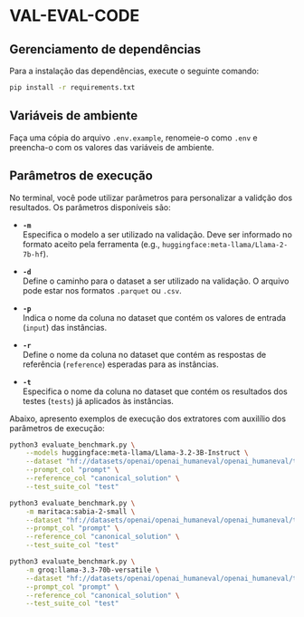 # VAL-EVAL-CODE

## Gerenciamento de dependências

Para a instalação das dependências, execute o seguinte comando:
```bash
pip install -r requirements.txt
```

## Variáveis de ambiente

Faça uma cópia do arquivo `.env.example`, renomeie-o como `.env` e preencha-o com os valores das variáveis de ambiente.

## Parâmetros de execução

No terminal, você pode utilizar parâmetros para personalizar a validção dos resultados. Os parâmetros disponíveis são:

- **`-m`**  
  Especifica o modelo a ser utilizado na validação. Deve ser informado no formato aceito pela ferramenta (e.g., `huggingface:meta-llama/Llama-2-7b-hf`).  

- **`-d`**  
  Define o caminho para o dataset a ser utilizado na validação. O arquivo pode estar nos formatos `.parquet` ou `.csv`.  

- **`-p`**  
  Indica o nome da coluna no dataset que contém os valores de entrada (`input`) das instâncias.  

- **`-r`**  
  Define o nome da coluna no dataset que contém as respostas de referência (`reference`) esperadas para as instâncias.  

- **`-t`**  
  Especifica o nome da coluna no dataset que contém os resultados dos testes (`tests`) já aplicados às instâncias.  

Abaixo, apresento exemplos de execução dos extratores com auxilílio dos parâmetros de execução:

```bash
python3 evaluate_benchmark.py \
    --models huggingface:meta-llama/Llama-3.2-3B-Instruct \
    --dataset "hf://datasets/openai/openai_humaneval/openai_humaneval/test-00000-of-00001.parquet" \
    --prompt_col "prompt" \
    --reference_col "canonical_solution" \
    --test_suite_col "test"

python3 evaluate_benchmark.py \
    -m maritaca:sabia-2-small \
    --dataset "hf://datasets/openai/openai_humaneval/openai_humaneval/test-00000-of-00001.parquet" \
    --prompt_col "prompt" \
    --reference_col "canonical_solution" \
    --test_suite_col "test"

python3 evaluate_benchmark.py \
    -m groq:llama-3.3-70b-versatile \
    --dataset "hf://datasets/openai/openai_humaneval/openai_humaneval/test-00000-of-00001.parquet" \
    --prompt_col "prompt" \
    --reference_col "canonical_solution" \
    --test_suite_col "test"
```

